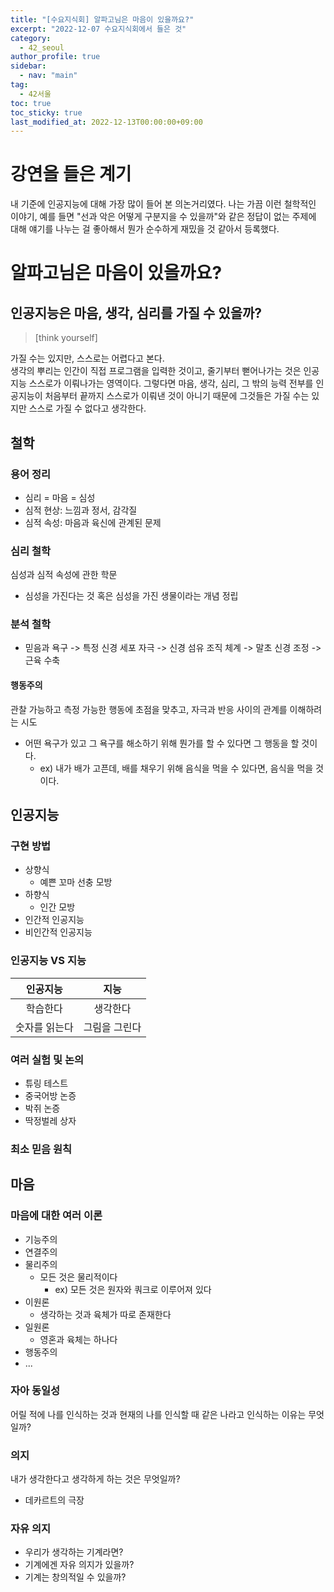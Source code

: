 ```yaml
---
title: "[수요지식회] 알파고님은 마음이 있을까요?"
excerpt: "2022-12-07 수요지식회에서 들은 것"
category: 
  - 42_seoul
author_profile: true
sidebar:
  - nav: "main" 
tag:
  - 42서울
toc: true
toc_sticky: true
last_modified_at: 2022-12-13T00:00:00+09:00
---
```


# 강연을 들은 계기
내 기준에 인공지능에 대해 가장 많이 들어 본 의논거리였다. 나는 가끔 이런 철학적인 이야기, 예를 들면 "선과 악은 어떻게 구분지을 수 있을까"와 같은 정답이 없는 주제에 대해 얘기를 나누는 걸 좋아해서 뭔가 순수하게 재밌을 것 같아서 등록했다. 

# 알파고님은 마음이 있을까요?
## 인공지능은 마음, 생각, 심리를 가질 수 있을까?

> [think yourself]

가질 수는 있지만, 스스로는 어렵다고 본다.  
생각의 뿌리는 인간이 직접 프로그램을 입력한 것이고, 줄기부터 뻗어나가는 것은 인공지능 스스로가 이뤄나가는 영역이다. 그렇다면 마음, 생각, 심리, 그 밖의 능력 전부를 인공지능이 처음부터 끝까지 스스로가 이뤄낸 것이 아니기 때문에 그것들은 가질 수는 있지만 스스로 가질 수 없다고 생각한다.

## 철학
### 용어 정리
- 심리 = 마음 = 심성
- 심적 현상: 느낌과 정서, 감각질
- 심적 속성: 마음과 육신에 관계된 문제

### 심리 철학
심성과 심적 속성에 관한 학문
- 심성을 가진다는 것 혹은 심성을 가진 생물이라는 개념 정립

### 분석 철학
- 믿음과 욕구 -> 특정 신경 세포 자극 -> 신경 섬유 조직 체계 -> 말초 신경 조정 -> 근육 수축

#### 행동주의
관찰 가능하고 측정 가능한 행동에 초점을 맞추고, 자극과 반응 사이의 관계를 이해하려는 시도

- 어떤 욕구가 있고 그 욕구를 해소하기 위해 뭔가를 할 수 있다면 그 행동을 할 것이다.
  - ex) 내가 배가 고픈데, 배를 채우기 위해 음식을 먹을 수 있다면, 음식을 먹을 것이다.

## 인공지능
### 구현 방법
- 상향식
  - 예쁜 꼬마 선충 모방
- 하향식
  - 인간 모방
- 인간적 인공지능
- 비인간적 인공지능

### 인공지능 VS 지능
| 인공지능 | 지능 | 
|:------:|:---:|
| 학습한다 | 생각한다 |
| 숫자를 읽는다 | 그림을 그린다 |

### 여러 실험 및 논의
- 튜링 테스트
- 중국어방 논증
- 박쥐 논증
- 딱정벌레 상자

### 최소 믿음 원칙

## 마음
### 마음에 대한 여러 이론
- 기능주의
- 연결주의
- 물리주의
  - 모든 것은 물리적이다
    - ex) 모든 것은 원자와 쿼크로 이루어져 있다
- 이원론
  - 생각하는 것과 육체가 따로 존재한다
- 일원론
  - 영혼과 육체는 하나다
- 행동주의
- ...

### 자아 동일성
어릴 적에 나를 인식하는 것과 현재의 나를 인식할 때 같은 나라고 인식하는 이유는 무엇일까?

### 의지
내가 생각한다고 생각하게 하는 것은 무엇일까?
- 데카르트의 극장

### 자유 의지
- 우리가 생각하는 기계라면?
- 기계에겐 자유 의지가 있을까?
- 기계는 창의적일 수 있을까?
